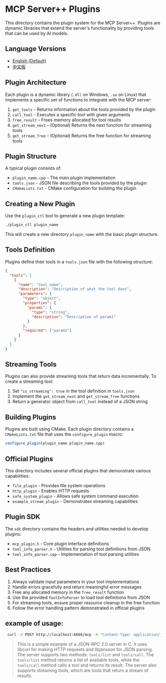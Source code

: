 # MCP Server++ Plugins

This directory contains the plugin system for the MCP Server++. Plugins are dynamic libraries that extend the server's functionality by providing tools that can be used by AI models.

## Language Versions

- [English (Default)](README.md)
- [中文版](README_zh.md)

## Plugin Architecture

Each plugin is a dynamic library (`.dll` on Windows, `.so` on Linux) that implements a specific set of functions to integrate with the MCP server:

1. `get_tools` - Returns information about the tools provided by the plugin
2. `call_tool` - Executes a specific tool with given arguments
3. `free_result` - Frees memory allocated for tool results
4. `get_stream_next` - (Optional) Returns the next function for streaming tools
5. `get_stream_free` - (Optional) Returns the free function for streaming tools

## Plugin Structure

A typical plugin consists of:

- `plugin_name.cpp` - The main plugin implementation
- `tools.json` - JSON file describing the tools provided by the plugin
- `CMakeLists.txt` - CMake configuration for building the plugin

## Creating a New Plugin

Use the `plugin_ctl` tool to generate a new plugin template:

```bash
./plugin_ctl plugin_name
```

This will create a new directory `plugin_name` with the basic plugin structure.

## Tools Definition

Plugins define their tools in a `tools.json` file with the following structure:

```json
{
  "tools": [
    {
      "name": "tool_name",
      "description": "Description of what the tool does",
      "parameters": {
        "type": "object",
        "properties": {
          "param1": {
            "type": "string",
            "description": "Description of param1"
          }
        },
        "required": ["param1"]
      }
    }
  ]
}
```

## Streaming Tools

Plugins can also provide streaming tools that return data incrementally. To create a streaming tool:

1. Set `"is_streaming": true` in the tool definition in `tools.json`
2. Implement the `get_stream_next` and `get_stream_free` functions
3. Return a generator object from `call_tool` instead of a JSON string

## Building Plugins

Plugins are built using CMake. Each plugin directory contains a `CMakeLists.txt` file that uses the `configure_plugin` macro:

```cmake
configure_plugin(plugin_name plugin_name.cpp)
```

## Official Plugins

This directory includes several official plugins that demonstrate various capabilities:

- `file_plugin` - Provides file system operations
- `http_plugin` - Enables HTTP requests
- `safe_system_plugin` - Allows safe system command execution
- `example_stream_plugin` - Demonstrates streaming capabilities

## Plugin SDK

The `sdk` directory contains the headers and utilities needed to develop plugins:

- `mcp_plugin.h` - Core plugin interface definitions
- `tool_info_parser.h` - Utilities for parsing tool definitions from JSON
- `tool_info_parser.cpp` - Implementation of tool parsing utilities

## Best Practices

1. Always validate input parameters in your tool implementations
2. Handle errors gracefully and return meaningful error messages
3. Free any allocated memory in the `free_result` function
4. Use the provided `ToolInfoParser` to load tool definitions from JSON
5. For streaming tools, ensure proper resource cleanup in the free function
6. Follow the error handling pattern demonstrated in official plugins

## example of usage:
```bash
 curl -X POST http://localhost:6666/mcp -H "Content-Type: application/json" -H "Accept: text/event-stream" -H "Last-Event-ID: 25" -H "Mcp-Session-Id: c1996ba031f882b4f8d0788deed90e1d" -d '{"jsonrpc":"2.0","method":"tools/call","params":{"name":"example_stream","arguments":{}}}'
```

> This is a simple example of a JSON-RPC 2.0 server in C. It uses libcurl for making HTTP requests and libjansson for JSON parsing. The server supports two methods: `tools/list` and `tools/call`. The `tools/list` method returns a list of available tools, while the `tools/call` method calls a tool and returns its result. The server also supports streaming tools, which are tools that return a stream of results.
